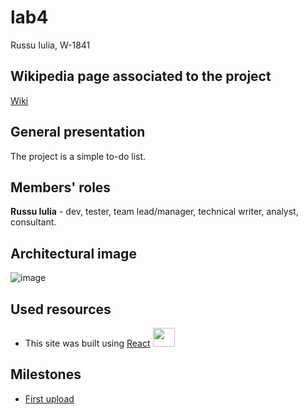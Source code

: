 # lab4
Russu Iulia, W-1841

## Wikipedia page associated to the project
[Wiki](https://github.com/russuiulia/lab4/wiki)

## General presentation 
The project is a simple to-do list.

## Members' roles
**Russu Iulia** - dev, tester, team lead/manager, technical writer, analyst, consultant.

## Architectural image
![image](https://user-images.githubusercontent.com/51412651/134417847-48597c08-d5c9-46b8-8e35-b4645993f041.png)

## Used resources
 - This site was built using [React](https://reactjs.org/) <img src="https://user-images.githubusercontent.com/51412651/134419510-86b7f817-78b8-4e7c-93a7-431743d64b83.png" width="35" height="30">
 
 ## Milestones
 -  [First upload](https://github.com/russuiulia/lab4/milestones)
